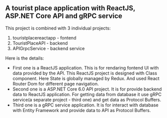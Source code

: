 A tourist place application with ReactJS, ASP.NET Core API and gRPC service
---
This project is combined with 3 individual projects:

1. touristplacereactapp - fontend
2. TouristPlaceAPI - backend 
3. APIGrpcService - backend service

Here is the details: 
* First one is a ReactJS application. This is for rendaring fontend UI with data provided by the API. This ReactJS project is designed with Class component. Here State is globally managed by Redux. And used React Router Dom for different page navigation.
* Second one is a ASP.NET Core 6.0 API project. It is for provide backend data to ReactJS application. For getting data from database it use gRPC service(a separate project - third one) and get data as Protocol Buffers.
* Third one is a gRPC service application. It is for interact with database with Entity Framework and provide data to API as Protocol Buffers.
 
